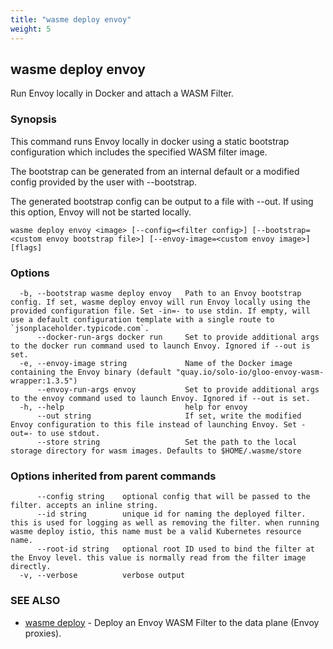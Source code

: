 ```yaml
---
title: "wasme deploy envoy"
weight: 5
---
```

## wasme deploy envoy

Run Envoy locally in Docker and attach a WASM Filter.

### Synopsis


This command runs Envoy locally in docker using a static bootstrap configuration which includes 
the specified WASM filter image. 

The bootstrap can be generated from an internal default or a modified config provided by the user with --bootstrap.

The generated bootstrap config can be output to a file with --out. If using this option, Envoy will not be started locally.


```
wasme deploy envoy <image> [--config=<filter config>] [--bootstrap=<custom envoy bootstrap file>] [--envoy-image=<custom envoy image>] [flags]
```

### Options

```
  -b, --bootstrap wasme deploy envoy   Path to an Envoy bootstrap config. If set, wasme deploy envoy will run Envoy locally using the provided configuration file. Set -in=- to use stdin. If empty, will use a default configuration template with a single route to `jsonplaceholder.typicode.com`.
      --docker-run-args docker run     Set to provide additional args to the docker run command used to launch Envoy. Ignored if --out is set.
  -e, --envoy-image string             Name of the Docker image containing the Envoy binary (default "quay.io/solo-io/gloo-envoy-wasm-wrapper:1.3.5")
      --envoy-run-args envoy           Set to provide additional args to the envoy command used to launch Envoy. Ignored if --out is set.
  -h, --help                           help for envoy
      --out string                     If set, write the modified Envoy configuration to this file instead of launching Envoy. Set -out=- to use stdout.
      --store string                   Set the path to the local storage directory for wasm images. Defaults to $HOME/.wasme/store
```

### Options inherited from parent commands

```
      --config string    optional config that will be passed to the filter. accepts an inline string.
      --id string        unique id for naming the deployed filter. this is used for logging as well as removing the filter. when running wasme deploy istio, this name must be a valid Kubernetes resource name.
      --root-id string   optional root ID used to bind the filter at the Envoy level. this value is normally read from the filter image directly.
  -v, --verbose          verbose output
```

### SEE ALSO

* [wasme deploy](../wasme_deploy)	 - Deploy an Envoy WASM Filter to the data plane (Envoy proxies).

